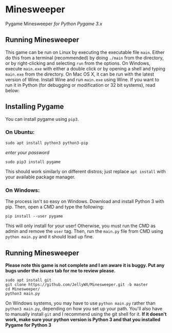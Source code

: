 # Minesweeper
Pygame Minesweeper _for Python Pygame 3.x_

## Running Minesweeper
This game can be run on Linux by executing the executable file `main`. Either do this from a terminal (recommended) by doing `./main` from the directory, or by right-clicking and selecting `run` from the options. On Windows, execute `main.exe` with either a double click or by opening a shell and typing `main.exe` from the directory. On Mac OS X, it can be run with the latest version of Wine. Install Wine and run `main.exe` using Wine. If you want to run it in Python (for debugging or modification or 32 bit systems), read below:

## Installing Pygame
You can install pygame using `pip3`.

### On Ubuntu:

`sudo apt install python3 python3-pip`

*enter your password*

`sudo pip3 install pygame`

This should work similarly on different distros; just replace `apt install` with your available package manager.

### On Windows:

The process isn't so easy on Windows. Download and install Python 3 with pip. Then, open a CMD and type the following:

`pip install --user pygame`

This will only install for your user! Otherwise, you must run the CMD as admin and remove the `user` tag. Then, run the `main.py` file from CMD using `python main.py` and it should load up fine.

## Running Minesweeper
__Please note this game is not complete and I am aware it is buggy. Put any bugs under the *issues* tab for me to review please.__

```
sudo apt install git
git clone https://github.com/JellyWX/Minesweeper.git -b master
cd Minesweeper/
python3 main.py
```

On Windows systems, you may have to use `python main.py` rather than `python3 main.py`, depending on how you set up your path. You'll also have to manually install `git` and I recommend using the git shell for it. __If it doesn't work, make sure your python version is Python 3 and that you installed Pygame for Python 3__
